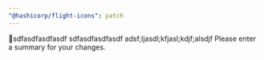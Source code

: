 ```yaml
---
"@hashicorp/flight-icons": patch
---
```


sdfasdfasdfasdf
sdfasdfasdfasdf adsf;ljasdl;kfjasl;kdjf;alsdjf Please enter a summary for your changes.
